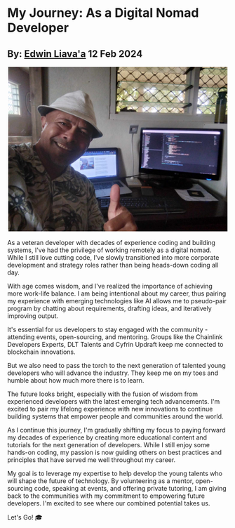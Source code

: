 # My Journey: As a Digital Nomad Developer
## By: [Edwin Liava'a](https://github.com/EdwinLiavaa) 12 Feb 2024

<p align="center">
 <img width="500" src="https://github.com/EdwinLiavaa/liavaa.space/blob/main/blog/20240212/pic.png">
</p>

As a veteran developer with decades of experience coding and building systems, I've had the privilege of working remotely as a digital nomad. While I still love cutting code, I've slowly transitioned into more corporate development and strategy roles rather than being heads-down coding all day.

With age comes wisdom, and I've realized the importance of achieving more work-life balance. I am being intentional about my career, thus pairing my experience with emerging technologies like AI allows me to pseudo-pair program by chatting about requirements, drafting ideas, and iteratively improving output.

It's essential for us developers to stay engaged with the community - attending events, open-sourcing, and mentoring. Groups like the Chainlink Developers Experts, DLT Talents and Cyfrin Updraft keep me connected to blockchain innovations.

But we also need to pass the torch to the next generation of talented young developers who will advance the industry. They keep me on my toes and humble about how much more there is to learn.

The future looks bright, especially with the fusion of wisdom from experienced developers with the latest emerging tech advancements. I'm excited to pair my lifelong experience with new innovations to continue building systems that empower people and communities around the world.

As I continue this journey, I'm gradually shifting my focus to paying forward my decades of experience by creating more educational content and tutorials for the next generation of developers. While I still enjoy some hands-on coding, my passion is now guiding others on best practices and principles that have served me well throughout my career. 

My goal is to leverage my expertise to help develop the young talents who will shape the future of technology. By volunteering as a mentor, open-sourcing code, speaking at events, and offering private tutoring, I am giving back to the communities with my commitment to empowering future developers. I'm excited to see where our combined potential takes us.

Let's Go! 🎓 